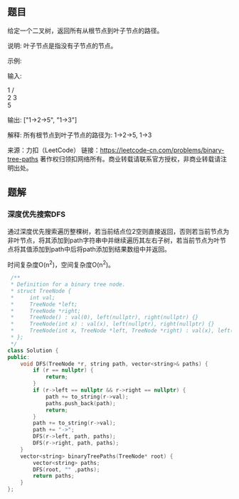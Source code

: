## 题目

给定一个二叉树，返回所有从根节点到叶子节点的路径。

说明: 叶子节点是指没有子节点的节点。

示例:

输入:

   1
 /   \
2     3
 \
  5

输出: ["1->2->5", "1->3"]

解释: 所有根节点到叶子节点的路径为: 1->2->5, 1->3

来源：力扣（LeetCode）
链接：https://leetcode-cn.com/problems/binary-tree-paths
著作权归领扣网络所有。商业转载请联系官方授权，非商业转载请注明出处。

## 题解

### 深度优先搜索DFS

通过深度优先搜索遍历整棵树，若当前结点位2空则直接返回，否则若当前节点为非叶节点，将其添加到path字符串中并继续遍历其左右子树，若当前节点为叶节点将其值添加到path中后将path添加到结果数组中并返回。

时间复杂度O(n<sup>2</sup>)，空间复杂度O(n<sup>2</sup>)。

```c++
 /**
 * Definition for a binary tree node.
 * struct TreeNode {
 *     int val;
 *     TreeNode *left;
 *     TreeNode *right;
 *     TreeNode() : val(0), left(nullptr), right(nullptr) {}
 *     TreeNode(int x) : val(x), left(nullptr), right(nullptr) {}
 *     TreeNode(int x, TreeNode *left, TreeNode *right) : val(x), left(left), right(right) {}
 * };
 */
class Solution {
public:
    void DFS(TreeNode *r, string path, vector<string>& paths) {
        if (r == nullptr) {
            return;
        }
        if (r->left == nullptr && r->right == nullptr) {
            path += to_string(r->val);
            paths.push_back(path);
            return;
        }
        path += to_string(r->val);
        path += "->";
        DFS(r->left, path, paths);
        DFS(r->right, path, paths);
    }
    vector<string> binaryTreePaths(TreeNode* root) {
        vector<string> paths;
        DFS(root, "" ,paths);
        return paths;
    }
};
```

